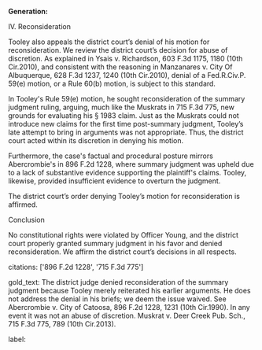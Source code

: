 **Generation:**

IV. Reconsideration

Tooley also appeals the district court’s denial of his motion for reconsideration. We review the district court’s decision for abuse of discretion. As explained in Ysais v. Richardson, 603 F.3d 1175, 1180 (10th Cir.2010), and consistent with the reasoning in Manzanares v. City Of Albuquerque, 628 F.3d 1237, 1240 (10th Cir.2010), denial of a Fed.R.Civ.P. 59(e) motion, or a Rule 60(b) motion, is subject to this standard.

In Tooley's Rule 59(e) motion, he sought reconsideration of the summary judgment ruling, arguing, much like the Muskrats in 715 F.3d 775, new grounds for evaluating his § 1983 claim. Just as the Muskrats could not introduce new claims for the first time post-summary judgment, Tooley’s late attempt to bring in arguments was not appropriate. Thus, the district court acted within its discretion in denying his motion.

Furthermore, the case's factual and procedural posture mirrors Abercrombie's in 896 F.2d 1228, where summary judgment was upheld due to a lack of substantive evidence supporting the plaintiff's claims. Tooley, likewise, provided insufficient evidence to overturn the judgment.

The district court’s order denying Tooley’s motion for reconsideration is affirmed.

Conclusion

No constitutional rights were violated by Officer Young, and the district court properly granted summary judgment in his favor and denied reconsideration. We affirm the district court’s decisions in all respects.

citations: ['896 F.2d 1228', '715 F.3d 775']

gold_text: The district judge denied reconsideration of the summary judgment because Tooley merely reiterated his earlier arguments. He does not address the denial in his briefs; we deem the issue waived. See Abercrombie v. City of Catoosa, 896 F.2d 1228, 1231 (10th Cir.1990). In any event it was not an abuse of discretion. Muskrat v. Deer Creek Pub. Sch., 715 F.3d 775, 789 (10th Cir.2013).

label: 